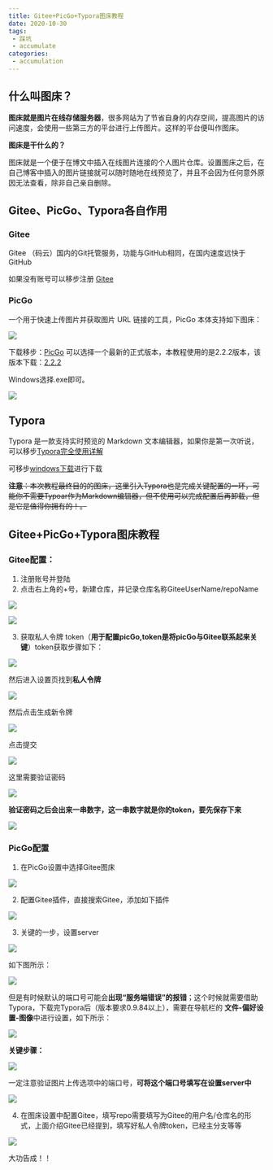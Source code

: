 ```yaml
---
title: Gitee+PicGo+Typora图床教程
date: 2020-10-30
tags:
 - 踩坑
 - accumulate
categories: 
 - accumulation
---
```


## 什么叫图床？

**图床就是图片在线存储服务器**，很多网站为了节省自身的内存空间，提高图片的访问速度，会使用一些第三方的平台进行上传图片。这样的平台便叫作图床。

**图床是干什么的？**

图床就是一个便于在博文中插入在线图片连接的个人图片仓库。设置图床之后，在自己博客中插入的图片链接就可以随时随地在线预览了，并且不会因为任何意外原因无法查看，除非自己亲自删除。

## Gitee、PicGo、Typora各自作用

### Gitee

Gitee （码云）国内的Git托管服务，功能与GitHub相同，在国内速度远快于GitHub

如果没有账号可以移步注册
[Gitee](https://gitee.com/)

### PicGo

一个用于快速上传图片并获取图片 URL 链接的工具，PicGo 本体支持如下图床：

![](https://gitee.com/Sweny/images/raw/master/img/20201030164807.png)

下载移步：[PicGo](https://github.com/Molunerfinn/PicGo/releases)
可以选择一个最新的正式版本，本教程使用的是2.2.2版本，该版本下载：[2.2.2](https://github.com/Molunerfinn/PicGo/releases/tag/v2.2.2)

Windows选择.exe即可。

![](https://gitee.com/Sweny/images/raw/master/img/20201030170554.png)

## Typora
Typora 是一款支持实时预览的 Markdown 文本编辑器，如果你是第一次听说，可以移步[Typora完全使用详解](https://sspai.com/post/54912)

可移步[windows下载](https://typora.io/#windows)进行下载

~~**注意**：本次教程最终目的的图床，这里引入Typora也是完成关键配置的一环，可能你不需要Typoar作为Markdown编辑器，但不使用可以完成配置后再卸载，但是它是值得你拥有的！。~~

## Gitee+PicGo+Typora图床教程

### Gitee配置：

1. 注册账号并登陆
2. 点击右上角的+号，新建仓库，并记录仓库名称GiteeUserName/repoName

![](https://gitee.com/Sweny/images/raw/master/img/20201030184315.png)

![](https://gitee.com/Sweny/images/raw/master/img/20201030185252.png)


3. 获取私人令牌 token（**用于配置picGo,token是将picGo与Gitee联系起来关键**）token获取步骤如下：

![](https://gitee.com/Sweny/images/raw/master/img/20201030185929.png)

然后进入设置页找到**私人令牌**

![](https://gitee.com/Sweny/images/raw/master/img/20201030190107.png)

然后点击生成新令牌

![](https://gitee.com/Sweny/images/raw/master/img/20201030190620.png)


点击提交


![](https://gitee.com/Sweny/images/raw/master/img/20201030190716.png)

这里需要验证密码


![](https://gitee.com/Sweny/images/raw/master/img/20201030190932.png)

**验证密码之后会出来一串数字，这一串数字就是你的token，要先保存下来**

![](https://gitee.com/Sweny/images/raw/master/img/1604056620(1).png)

### PicGo配置
1. 在PicGo设置中选择Gitee图床

![](https://gitee.com/Sweny/images/raw/master/img/20201030193306.png)


2. 配置Gitee插件，直接搜索Gitee，添加如下插件

![](https://gitee.com/Sweny/images/raw/master/img/1604057434(1).png)

3. 关键的一步，设置server

![](https://gitee.com/Sweny/images/raw/master/img/20201030193611.png)


如下图所示：


![](https://gitee.com/Sweny/images/raw/master/img/20201030193756.png)


但是有时候默认的端口号可能会**出现“服务端错误”的报错**；这个时候就需要借助Typora，下载完Typora后（版本要求0.9.84以上），需要在导航栏的 **文件-偏好设置-图像**中进行设置，如下所示：

![](https://gitee.com/Sweny/images/raw/master/img/20201030194509.png)

**关键步骤：**


![](https://gitee.com/Sweny/images/raw/master/img/20201030194733.png)


一定注意验证图片上传选项中的端口号，**可将这个端口号填写在设置server中**


![](https://gitee.com/Sweny/images/raw/master/img/20201030195556.png)

4. 在图床设置中配置Gitee，填写repo需要填写为Gitee的用户名/仓库名的形式，上面介绍Gitee已经提到，填写好私人令牌token，已经主分支等等

![](https://gitee.com/Sweny/images/raw/master/img/20201030192239.png)

大功告成！！
